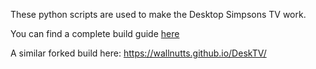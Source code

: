These python scripts are used to make the Desktop Simpsons TV work.

You can find a complete build guide [here](https://withrow.io/simpsons-tv-build-guide)

A similar forked build here: https://wallnutts.github.io/DeskTV/
